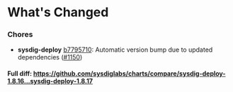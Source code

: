 # What's Changed

### Chores
- **sysdig-deploy** [b7795710](https://github.com/sysdiglabs/charts/commit/b7795710356459a437cc9b3f9cb52ab7899bc72c): Automatic version bump due to updated dependencies ([#1150](https://github.com/sysdiglabs/charts/issues/1150))

#### Full diff: https://github.com/sysdiglabs/charts/compare/sysdig-deploy-1.8.16...sysdig-deploy-1.8.17
